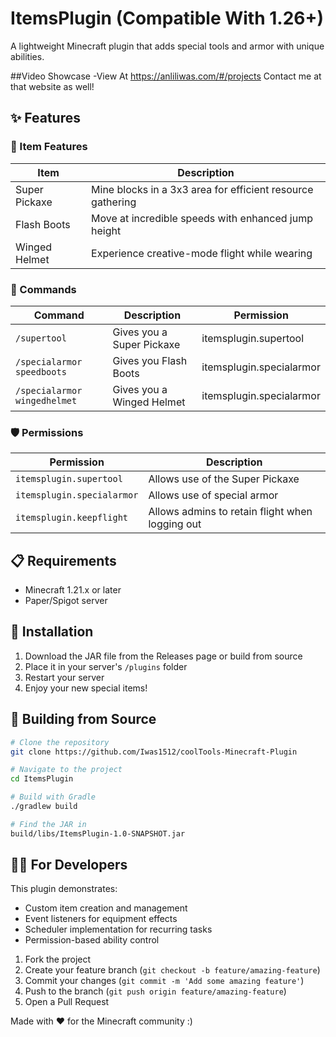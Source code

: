# ItemsPlugin (Compatible With 1.26+) 

A lightweight Minecraft plugin that adds special tools and armor with unique abilities.

##Video Showcase
-View At https://anliliwas.com/#/projects
Contact me at that website as well!

## ✨ Features

### 🔮 Item Features

| Item | Description |
|------|-------------|
| Super Pickaxe | Mine blocks in a 3x3 area for efficient resource gathering |
| Flash Boots | Move at incredible speeds with enhanced jump height |
| Winged Helmet | Experience creative-mode flight while wearing |

### 📝 Commands

| Command | Description | Permission |
|---------|-------------|------------|
| `/supertool` | Gives you a Super Pickaxe | itemsplugin.supertool |
| `/specialarmor speedboots` | Gives you Flash Boots | itemsplugin.specialarmor |
| `/specialarmor wingedhelmet` | Gives you a Winged Helmet | itemsplugin.specialarmor |

### 🛡️ Permissions

| Permission | Description |
|------------|-------------|
| `itemsplugin.supertool` | Allows use of the Super Pickaxe |
| `itemsplugin.specialarmor` | Allows use of special armor |
| `itemsplugin.keepflight` | Allows admins to retain flight when logging out |

## 📋 Requirements

- Minecraft 1.21.x or later
- Paper/Spigot server

## 🚀 Installation

1. Download the JAR file from the Releases page or build from source
2. Place it in your server's `/plugins` folder
3. Restart your server
4. Enjoy your new special items!

## 🔧 Building from Source

```bash
# Clone the repository
git clone https://github.com/Iwas1512/coolTools-Minecraft-Plugin

# Navigate to the project
cd ItemsPlugin

# Build with Gradle
./gradlew build

# Find the JAR in
build/libs/ItemsPlugin-1.0-SNAPSHOT.jar
```

## 👩‍💻 For Developers

This plugin demonstrates:
- Custom item creation and management
- Event listeners for equipment effects
- Scheduler implementation for recurring tasks
- Permission-based ability control

1. Fork the project
2. Create your feature branch (`git checkout -b feature/amazing-feature`)
3. Commit your changes (`git commit -m 'Add some amazing feature'`)
4. Push to the branch (`git push origin feature/amazing-feature`)
5. Open a Pull Request

Made with ❤️ for the Minecraft community :)

